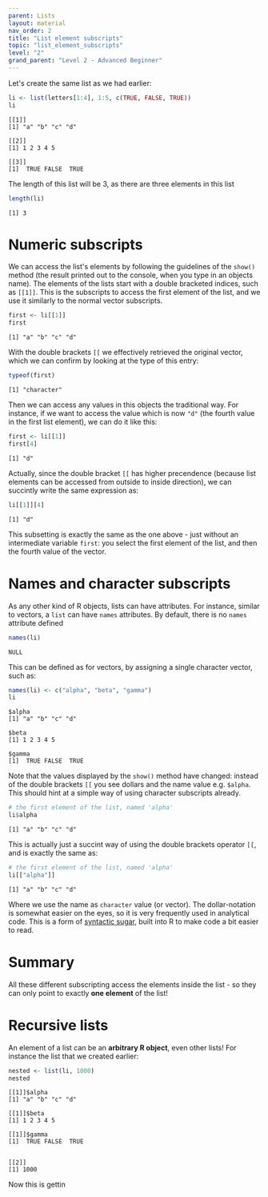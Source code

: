 ```yaml
---
parent: Lists 
layout: material 
nav_order: 2
title: "List element subscripts" 
topic: "list_element_subscripts"
level: "2"
grand_parent: "Level 2 - Advanced Beginner"
---
```


Let's create the same list as we had earlier:

```R
li <- list(letters[1:4], 1:5, c(TRUE, FALSE, TRUE))
li
```
```
[[1]]
[1] "a" "b" "c" "d"

[[2]]
[1] 1 2 3 4 5

[[3]]
[1]  TRUE FALSE  TRUE
```

The length of this list will be 3, as there are three elements in this list

```R
length(li)
```
```
[1] 3
```

# Numeric subscripts

We can access the list's elements by following the guidelines of the `show()` method (the result printed out to the console, when you type in an objects name). The elements of the lists start with a double bracketed indices, such as `[[1]]`. This is the subscripts to access the first element of the list, and we use it similarly to the normal vector subscripts. 

```R
first <- li[[1]]
first
```
```
[1] "a" "b" "c" "d"
```

With the double brackets `[[` we effectively retrieved the original vector, which we can confirm by looking at the type of this entry:

```R
typeof(first)
```
```
[1] "character" 
```

Then we can access any values in this objects the traditional way. For instance, if we want to access the value which is now `"d"` (the fourth value in the first list element), we can do it like this:

```R 
first <- li[[1]]
first[4]
```
```
[1] "d"
```

Actually, since the double bracket `[[` has higher precendence (because list elements can be accessed from outside to inside direction), we can succintly write the same expression as:

```R
li[[1]][4]
```
```
[1] "d"
```

This subsetting is exactly the same as the one above - just without an intermediate variable `first`: you select the first element of the list, and then the fourth value of the vector. 

# Names and character subscripts

As any other kind of R objects, lists can have attributes. For instance, similar to vectors, a `list` can have `names` attributes. By default, there is no `names` attribute defined

```R
names(li)
```
```
NULL
```

This can be defined as for vectors, by assigning a single character vector, such as:

```R
names(li) <- c("alpha", "beta", "gamma")
li
```
```
$alpha
[1] "a" "b" "c" "d"

$beta
[1] 1 2 3 4 5

$gamma
[1]  TRUE FALSE  TRUE
```


Note that the values displayed by the `show()` method have changed: instead of the double brackets `[[` you see dollars and the name value e.g. `$alpha`. This should hint at a simple way of using character subscripts already.

```R
# the first element of the list, named 'alpha'
li$alpha
```
```
[1] "a" "b" "c" "d"
```

This is actually just a succint way of using the double brackets operator `[[`, and is exactly the same as:

```R
# the first element of the list, named 'alpha'
li[["alpha"]]
```
```
[1] "a" "b" "c" "d"
```

Where we use the name as `character` value (or vector). The dollar-notation is somewhat easier on the eyes, so it is very frequently used in analytical code. This is a form of [syntactic sugar](https://en.wikipedia.org/wiki/Syntactic_sugar), built into R to make code a bit easier to read.  


# Summary 

All these different subscripting access the elements inside the list - so they can only point to exactly **one element** of the list!  


# Recursive lists

An element of a list can be an **arbitrary R object**, even other lists! For instance the list that we created earlier:

```R
nested <- list(li, 1000)
nested
```
```[[1]]
[[1]]$alpha
[1] "a" "b" "c" "d"

[[1]]$beta
[1] 1 2 3 4 5

[[1]]$gamma
[1]  TRUE FALSE  TRUE


[[2]]
[1] 1000

```

Now this is gettin













